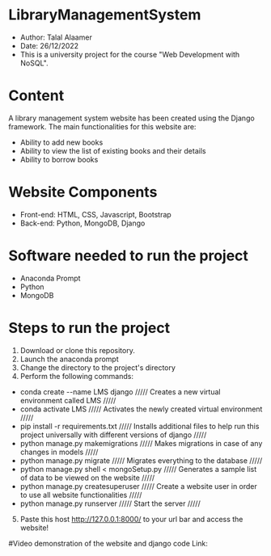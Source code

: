 # LibraryManagementSystem

- Author: Talal Alaamer
- Date: 26/12/2022
- This is a university project for the course "Web Development with NoSQL".

# Content
A library management system website has been created using the Django framework. The main functionalities for this website are:
- Ability to add new books
- Ability to view the list of existing books and their details
- Ability to borrow books

# Website Components
- Front-end: HTML, CSS, Javascript, Bootstrap
- Back-end: Python, MongoDB, Django

# Software needed to run the project
- Anaconda Prompt
- Python
- MongoDB

# Steps to run the project
1. Download or clone this repository.
2. Launch the anaconda prompt
3. Change the directory to the project's directory
4. Perform the following commands:
  - conda create --name LMS django ///// Creates a new virtual environment called LMS /////
  - conda activate LMS ///// Activates the newly created virtual environment /////
  - pip install -r requirements.txt ///// Installs additional files to help run this project universally with different versions of django /////
  - python manage.py makemigrations ///// Makes migrations in case of any changes in models /////
  - python manage.py migrate ///// Migrates everything to the database /////
  - python manage.py shell < mongoSetup.py ///// Generates a sample list of data to be viewed on the website /////
  - python manage.py createsuperuser ///// Create a website user in order to use all website functionalities /////
  - python manage.py runserver ///// Start the server /////
5. Paste this host http://127.0.0.1:8000/ to your url bar and access the website!

#Video demonstration of the website and django code
Link:
